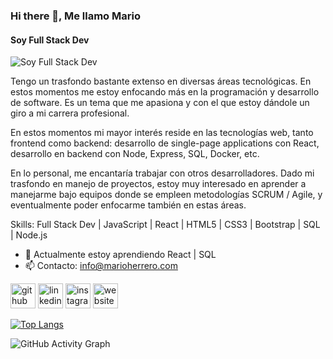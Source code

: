 ### Hi there 👋, Me llamo Mario

#### Soy Full Stack Dev

![Soy Full Stack Dev](https://c.tenor.com/cBmz8RTK_JsAAAAC/typing-anime.gif)

Tengo un trasfondo bastante extenso en diversas áreas tecnológicas. En estos momentos me estoy enfocando más en la programación y desarrollo de software. Es un tema que me apasiona y con el que estoy dándole un giro a mi carrera profesional.

En estos momentos mi mayor interés reside en las tecnologías web, tanto frontend como backend: desarrollo de single-page applications con React, desarrollo en backend con Node, Express, SQL, Docker, etc.

En lo personal, me encantaría trabajar con otros desarrolladores. Dado mi trasfondo en manejo de proyectos, estoy muy interesado en aprender a manejarme bajo equipos donde se empleen metodologías SCRUM / Agile, y eventualmente poder enfocarme también en estas áreas.

Skills: Full Stack Dev | JavaScript | React | HTML5 | CSS3 | Bootstrap | SQL | Node.js

- 🌱 Actualmente estoy aprendiendo React | SQL
- 📫 Contacto: info@marioherrero.com

[<img src='https://cdn.jsdelivr.net/npm/simple-icons@3.0.1/icons/github.svg' alt='github' height='40'>](https://github.com/https://github.com/GrumpyArdias) [<img src='https://cdn.jsdelivr.net/npm/simple-icons@3.0.1/icons/linkedin.svg' alt='linkedin' height='40'>](https://www.linkedin.com/in/https://www.linkedin.com/in/mario-herrero//) [<img src='https://cdn.jsdelivr.net/npm/simple-icons@3.0.1/icons/instagram.svg' alt='instagram' height='40'>](https://www.instagram.com/mario.fresnel/) [<img src='https://cdn.jsdelivr.net/npm/simple-icons@3.0.1/icons/icloud.svg' alt='website' height='40'>](marioherrero.com)

[![Top Langs](https://github-readme-stats.vercel.app/api/top-langs/?username=https://github.com/GrumpyArdias)](https://github.com/anuraghazra/github-readme-stats)

![GitHub Activity Graph](https://activity-graph.herokuapp.com/graph?username=https://github.com/GrumpyArdias)
